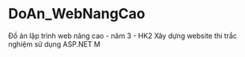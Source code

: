 # DoAn_WebNangCao
Đồ án lập trình web nâng cao - năm 3 - HK2
Xây dựng website thi trắc nghiệm sử dụng ASP.NET M

